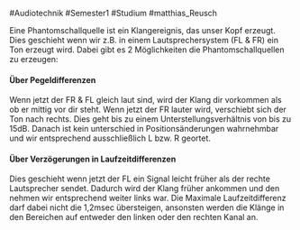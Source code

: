 #Audiotechnik #Semester1 #Studium #matthias_Reusch 

Eine Phantomschallquelle ist ein Klangereignis, das unser Kopf erzeugt. Dies geschieht wenn wir z.B. in einem Lautsprechersystem (FL & FR) ein Ton erzeugt wird. Dabei gibt es 2 Möglichkeiten die Phantomschallquellen zu erzeugen:

#### Über Pegeldifferenzen
Wenn jetzt der FR & FL gleich laut sind, wird der Klang dir vorkommen als ob er mittig vor dir steht. Wenn jetzt der FR lauter wird, verschiebt sich der Ton nach rechts. Dies geht bis zu einem Unterstellungsverhältnis von bis zu 15dB. Danach ist kein unterschied in Positionsänderungen wahrnehmbar und wir entsprechend ausschließlich L bzw. R geortet.
#### Über Verzögerungen in Laufzeitdifferenzen
Dies geschieht wenn jetzt der FL ein Signal leicht früher als der rechte Lautsprecher sendet. Dadurch wird der Klang früher ankommen und den nehmen wir entsprechend weiter links war. Die Maximale Laufzeitdifferenz darf dabei nicht die 1,2msec übersteigen, ansonsten werden die Klänge in den Bereichen auf entweder den linken oder den rechten Kanal an. 
